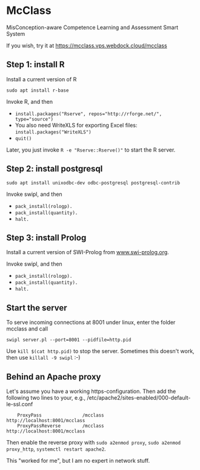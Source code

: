 # McClass
MisConception-aware Competence Learning and Assessment Smart System

If you wish, try it at https://mcclass.vps.webdock.cloud/mcclass

## Step 1: install R

Install a current version of R

`sudo apt install r-base`

Invoke R, and then

* `install.packages("Rserve", repos="http://rforge.net/", type="source")`
* You also need WriteXLS for exporting Excel files: `install.packages("WriteXLS")`
* `quit()`

Later, you just invoke `R -e "Rserve::Rserve()"` to start the R server.

## Step 2: install postgresql

`sudo apt install unixodbc-dev odbc-postgresql postgresql-contrib`

Invoke swipl, and then

* `pack_install(rologp).`
* `pack_install(quantity).`
* `halt.`

## Step 3: install Prolog

Install a current version of SWI-Prolog from www.swi-prolog.org.

Invoke swipl, and then

* `pack_install(rologp).`
* `pack_install(quantity).`
* `halt.`

## Start the server
To serve incoming connections at 8001 under linux, enter the folder mcclass and call 

`swipl server.pl --port=8001 --pidfile=http.pid`

Use `kill $(cat http.pid)` to stop the server. Sometimes this doesn't work, then use `killall -9 swipl` :-)

## Behind an Apache proxy
Let's assume you have a working https-configuration. Then add the following two lines to your, e.g.,
/etc/apache2/sites-enabled/000-default-le-ssl.conf

        ProxyPass               /mcclass        http://localhost:8001/mcclass
        ProxyPassReverse        /mcclass        http://localhost:8001/mcclass

Then enable the reverse proxy with `sudo a2enmod proxy`, `sudo a2enmod proxy_http`, `systemctl restart apache2`.

This "worked for me", but I am no expert in network stuff.
